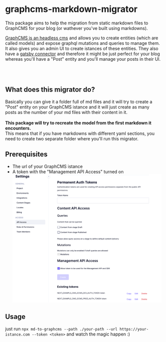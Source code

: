 # graphcms-markdown-migrator

This package aims to help the migration from static markdown files to GraphCMS for your blog (or wathever you've built using markdowns).

[GraphCMS is an headless cms](https://graphcms.com/academy/headless-cms) and allows you to create entities (which are called models) and expose graphql mutations and queries to manage them.<br/>
It also gives you an admin UI to create istances of these entities. They also have a [gatsby connector](https://www.gatsbyjs.com/docs/sourcing-from-graphcms/) and therefore it might be just perfect for your blog whereas you'll have a "Post" entity and you'll manage your posts in their UI.

<br/><br/>

## What does this migrator do?

Basically you can give it a folder full of md files and it will try to create a "Post" entity on your GraphCMS istance and it will just create as many posts as the number of your md files with their content in it.
<br/><br/>
**This package will try to recreate the model from the first markdown it encounters.**<br/>
This means that if you have markdowns with different yaml sections, you need to create two separate folder where you'll run this migrator.<br/>

## Prerequisites

- The url of your GraphCMS istance
- A token with the "Management API Access" turned on ![Management API access graph cms token](./assets/token-creation.png)

## Usage

just run `npx md-to-graphcms --path ./your-path --url https://your-istance.com --token <token>` and watch the magic happen :)
